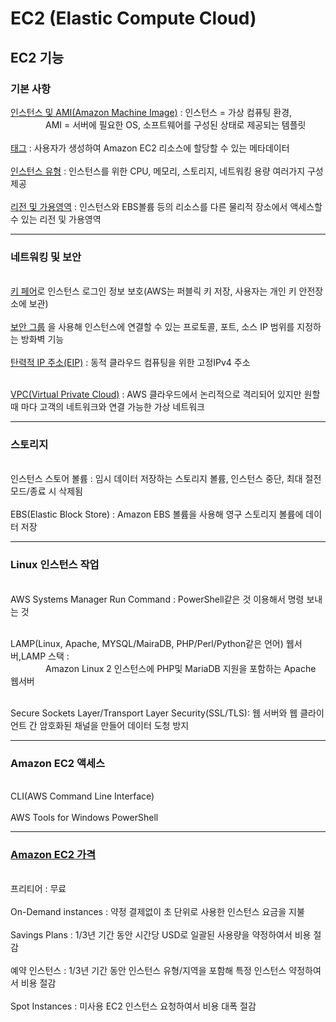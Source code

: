 # EC2 (Elastic Compute Cloud)

<h2>EC2 기능</h2> 

<h3>기본 사항</h3>

<a href="https://docs.aws.amazon.com/ko_kr/AWSEC2/latest/UserGuide/ec2-instances-and-amis.html">인스턴스 및 AMI(Amazon Machine Image)</a> : 인스턴스 = 가상 컴퓨팅 환경,
<br>&emsp;&emsp;&emsp;&emsp;AMI = 서버에 필요한 OS, 소프트웨어를 구성된 상태로 제공되는 템플릿
<br><br>
<a href="https://docs.aws.amazon.com/ko_kr/AWSEC2/latest/UserGuide/Using_Tags.html">태그</a> : 사용자가 생성하여 Amazon EC2 리소스에 할당할 수 있는 메타데이터
<br><br>
<a href="https://docs.aws.amazon.com/ko_kr/AWSEC2/latest/UserGuide/instance-types.html">인스턴스 유형</a> : 인스턴스를 위한 CPU, 메모리, 스토리지, 네트워킹 용량 여러가지 구성 제공
<br><br><a href="https://docs.aws.amazon.com/ko_kr/AWSEC2/latest/UserGuide/using-regions-availability-zones.html">리전 및 가용영역</a> : 인스턴스와 EBS볼륨 등의 리소스를 다른 물리적 장소에서 액세스할 수 있는 리전 및 가용영역
<hr>
<h3>네트워킹 및 보안</h3>
<br>
<a href="https://docs.aws.amazon.com/ko_kr/AWSEC2/latest/UserGuide/ec2-key-pairs.html">키 페어</a>로 
인스턴스 로그인 정보 보호(AWS는 퍼블릭 키 저장, 사용자는 개인 키 안전장소에 보관)
<br><br>
<a href="https://docs.aws.amazon.com/ko_kr/AWSEC2/latest/UserGuide/ec2-security-groups.html">보안 그룹</a>
을 사용해 인스턴스에 연결할 수 있는 프로토콜, 포트, 소스 IP 범위를 지정하는 방화벽 기능
<br><br>
<a href="https://docs.aws.amazon.com/ko_kr/AWSEC2/latest/UserGuide/elastic-ip-addresses-eip.html">탄력적 IP 주소(EIP)</a> : 동적 클라우드 컴퓨팅을 위한 고정IPv4 주소
<br><br>

<a href="https://github.com/kimTH65/AWS/blob/main/aws/VPC.md">VPC(Virtual Private Cloud)</a> : AWS 클라우드에서 논리적으로 격리되어 있지만 원할 때 마다 고객의 네트워크와 연결 가능한 가상 네트워크

<hr>
<h3>스토리지</h3>
<br>인스턴스 스토어 볼륨 : 임시 데이터 저장하는 스토리지 볼륨, 인스턴스 중단, 최대 절전모드/종료 시 삭제됨
<br><br>EBS(Elastic Block Store) : Amazon EBS 볼륨을 사용해 영구 스토리지 볼륨에 데이터 저장

<hr>
<h3>Linux 인스턴스 작업</h3>
<br>AWS Systems Manager Run Command : PowerShell같은 것 이용해서 명령 보내는 것

<br>LAMP(Linux, Apache, MYSQL/MairaDB, PHP/Perl/Python같은 언어) 웹서버,LAMP 스택 :
<br>&emsp;&emsp;&emsp;&emsp;Amazon Linux 2 인스턴스에 PHP및 MariaDB 지원을 포함하는 Apache 웹서버

<br>Secure Sockets Layer/Transport Layer Security(SSL/TLS): 웹 서버와 웹 클라이언트 간 암호화된 채널을 만들어 데이터 도청 방지

<hr>
<h3>Amazon EC2 액세스</h3>
<br>CLI(AWS Command Line Interface) 
<br><br>AWS Tools for Windows PowerShell

<hr>
<h3><a href="https://docs.aws.amazon.com/ko_kr/AWSEC2/latest/UserGuide/instance-purchasing-options.html">Amazon EC2 가격</a></h3>
<br>프리티어 : 무료
<br><br>On-Demand instances : 약정 결제없이 초 단위로 사용한 인스턴스 요금을 지불
<br><br>Savings Plans : 1/3년 기간 동안 시간당 USD로 일괄된 사용량을 약정하여서 비용 절감
<br><br>예약 인스턴스 : 1/3년 기간 동안 인스턴스 유형/지역을 포함해 특정 인스턴스 약정하여서 비용 절감
<br><br>Spot Instances : 미사용 EC2 인스턴스 요청하여서 비용 대폭 절감

